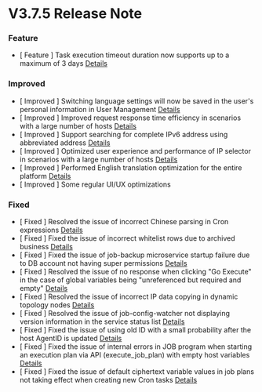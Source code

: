 # V3.7.5 Release Note




### Feature
- [ Feature ] Task execution timeout duration now supports up to a maximum of 3 days [Details](http://github.com/TencentBlueKing/bk-job/issues/2170)


### Improved
- [ Improved ] Switching language settings will now be saved in the user's personal information in User Management [Details](http://github.com/TencentBlueKing/bk-job/issues/2145)
- [ Improved ] Improved request response time efficiency in scenarios with a large number of hosts [Details](http://github.com/TencentBlueKing/bk-job/issues/1697)
- [ Improved ] Support searching for complete IPv6 address using abbreviated address [Details](http://github.com/TencentBlueKing/bk-job/issues/2159)
- [ Improved ] Optimized user experience and performance of IP selector in scenarios with a large number of hosts [Details](http://github.com/TencentBlueKing/bk-job/issues/2187)
- [ Improved ] Performed English translation optimization for the entire platform [Details](https://github.com/TencentBlueKing/bk-job/issues/2113)
- [ Improved ] Some regular UI/UX optimizations


### Fixed
- [ Fixed ] Resolved the issue of incorrect Chinese parsing in Cron expressions [Details](http://github.com/TencentBlueKing/bk-job/issues/2217)
- [ Fixed ] Fixed the issue of incorrect whitelist rows due to archived business [Details](http://github.com/TencentBlueKing/bk-job/issues/2215)
- [ Fixed ] Fixed the issue of job-backup microservice startup failure due to DB account not having super permissions [Details](http://github.com/TencentBlueKing/bk-job/issues/2213)
- [ Fixed ] Resolved the issue of no response when clicking "Go Execute" in the case of global variables being "unreferenced but required and empty" [Details](http://github.com/TencentBlueKing/bk-job/issues/2205)
- [ Fixed ] Resolved the issue of incorrect IP data copying in dynamic topology nodes [Details](http://github.com/TencentBlueKing/bk-job/issues/2191)
- [ Fixed ] Resolved the issue of job-config-watcher not displaying version information in the service status list [Details](http://github.com/TencentBlueKing/bk-job/issues/2186)
- [ Fixed ] Fixed the issue of using old ID with a small probability after the host AgentID is updated [Details](http://github.com/TencentBlueKing/bk-job/issues/2142)
- [ Fixed ] Fixed the issue of internal errors in JOB program when starting an execution plan via API (execute_job_plan) with empty host variables [Details](http://github.com/TencentBlueKing/bk-job/issues/2182)
- [ Fixed ] Fixed the issue of default ciphertext variable values in job plans not taking effect when creating new Cron tasks [Details](http://github.com/TencentBlueKing/bk-job/issues/1764)